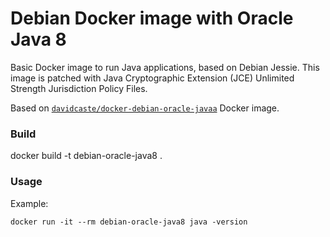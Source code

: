 # Debian Docker image with Oracle Java 8

Basic Docker image to run Java applications, based on Debian Jessie. This image is patched with Java Cryptographic Extension (JCE) Unlimited Strength Jurisdiction Policy Files.

Based on [`davidcaste/docker-debian-oracle-javaa`](https://hub.docker.com/r/davidcaste/debian-oracle-java/) Docker image.

### Build

docker build -t debian-oracle-java8 .

### Usage

Example:

    docker run -it --rm debian-oracle-java8 java -version
